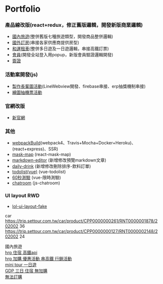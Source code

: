# Portfolio
### 產品線改版(react+redux，修正舊版邏輯，開發新版商業邏輯)
* [國內旅遊](https://trip.settour.com.tw/taiwan/search?departure=TPE&startDate=20200207&endDate=20200407&keyWord=&destination=TXG_2&tourDays=)(整併舊版七種旅遊類型，開發商品整併邏輯)
* [國外訂房](https://hotel.settour.com.tw/search?checkDate=20200205,20200206&nights=1&natnCd=JP&cityCd=URA&prodNo=&lctnCd=&dp=%E6%B5%A6%E5%AE%89%E5%B8%82(%E8%BF%91%E6%9D%B1%E4%BA%AC%E8%BF%AA%E5%A3%AB%E5%B0%BC)[%E6%97%A5%E6%9C%AC]&roomQty=1&adultCnt=2&childCnt=0&childAge=)(串接各家供應商提供房型)
* [和運租車](https://trip.settour.com.tw/car/search?prodSub3=1&tourHour=36&prodCity=&minPrice=-1&maxPrice=-1&sort=PA&pageNo=1)(整併多日遊及一日遊邏輯，串接高鐵訂票)
* [會員](https://member.settour.com.tw/b2c/dashboard)(開發全站登入用popup，新版會員驗證邏輯開發)
* [簽證](https://visa.settour.com.tw/search?region=oversea&prodNo=VFP0000000003&keyword=&type=)

### 活動案開發(js)
* [製作長輩圖活動](https://www.settour.com.tw/act/mkt/elderpicture/)(LineWebview開發、firebase串接、erp抽獎機制串接)
* [繪圖抽機票活動](http://settour.com.tw/act/mkt/paint/)

### 官網改版
* [新官網](https://www.settour.com.tw/)

### 其他
* [webpackBuild](https://github.com/an-0611/webpackBuild)(webpack4、Travis+Mocha+Docker+Heroku)、(react+express)、SSR)
* [mask-map](https://an-0611.github.io/mask-map/) (react-mask-map)
* [markdown-editor](https://an-0611.github.io/markdown-editor/#/) (新增修改預覽markdown文章)
* [daily-drink](https://an-0611.github.io/dailydrinks/) (新增修改刪除排序-飲料訂單)
* [todolist(vue)](https://an-0611.github.io/Vuex/#/Todolist) (vue-todolist)
* [60秒測驗](https://an-0611.github.io/Vuex/#/Testing_60s) (vue-限時測驗)
* [chatroom](https://github.com/an-0611/chatroom-storage) (js-chatroom)

### UI layout RWD
* [lol-ui-layout-fake](https://an-0611.github.io/lol-layout/)



car</br>
https://trip.settour.com.tw/car/product/CPP0000000261/RNT0000001878/202002 36
https://trip.settour.com.tw/car/product/CPP0000000127/RNT0000002148/202002 24

國內旅遊</br>
[hrp 住宿 高鐵api](https://trip.settour.com.tw/taiwan/product/HRP0000000758)</br>
[hrp 加購 優惠活動 串高鐵 行銷活動](https://trip.settour.com.tw/taiwan/product/HRP0000000811/)</br>
[mini tour 一日遊](https://trip.settour.com.tw/taiwan/product/GDP0000001190)</br>
[GDP 三日 住宿 無加購](https://trip.settour.com.tw/taiwan/productSelect/GDP0000000311/PKB08N0200218)</br>
[無法訂購](https://trip.settour.com.tw/taiwan/product/GDP0000001279/)</br>

